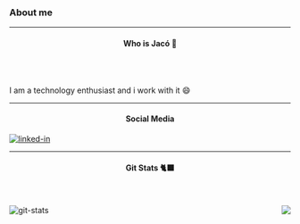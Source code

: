 ### About me
<hr>
<h4 align="center">Who is Jacó 🤔</h4>
<br> <br> 
<p alt="about me">I am a technology enthusiast and i work with it 😄 </p>
<hr>
<div alt="social media" align="left">
  <h4 align="center">Social Media</h4>
<a href="https://www.linkedin.com/in/jacomaga" target="_blank">
<img align="left "alt="linked-in" src="https://img.shields.io/badge/linkedin-%230077B5.svg?&style=for-the-badge&logo=linkedin&logoColor=white" /></a>
 </div>
 <hr>
<div alt="git stats">
  <h4 align="center">Git Stats 🐈‍⬛</h4>
<br> <br>  
  <img src="https://github-readme-stats.vercel.app/api?username=jacomaga&theme=tokyonight&show_icons=true" alt="git-stats" align="left" />


  <img src="https://github-readme-stats.vercel.app/api/top-langs/?username=jacomaga&hide=html&layout=compact=true&theme=tokyonight" align="right"  />

</div>


